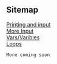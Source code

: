 ## Sitemap
[Printing and input](My1stProject.html)\
[More Input](Input.html)\
[Vars/Varibles](Vars.html)\
[Loops](Loops.html)
```
More coming soon
```
